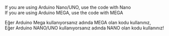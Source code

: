 If you are using Arduino Nano/UNO, use the code with Nano  
If you are using Arduino MEGA, use the code with MEGA  



Eğer Arduino Mega kullanıyorsanız adında MEGA olan kodu kullanınız,   
Eğer Arduino NANO/UNO kullanıyorsanız adında NANO olan kodu kullanınız!
